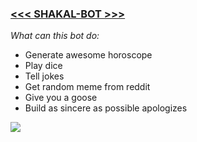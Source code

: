 ### [**<<< SHAKAL-BOT >>>**](https://t.me/mavmis_shakal_bot)

*What can this bot do:*
- Generate awesome horoscope
- Play dice
- Tell jokes
- Get random meme from reddit
- Give you a goose
- Build as sincere as possible apologizes

![](https://cdn4.telegram-cdn.org/file/FclyvChn6ec29oVDUCxD-HTCBi_4dVn553tNXq13MJbr9LcKukjt538Mc-Cx1zfbDM8iK7_Nw5YHqjQEXky0k1XqgWi31qlKDgLrEz2daLbhOIqg_oy5zgMQEUFEUZ7b6SNt_Q0lkoJf0JGJP1t9IbxfyewxqUwrnL7SKFS_l5zxw2d4_SXKXmpRa3oCI4TiuWWekR5sKxJxrSp7qXVm8tzbt2K3XV3RZefb2NBRAybnlwnwS_CeofTfnm7v2nffPV9taFKKd7mU7qVYacq0xE8W5fSrJE91tpic9LnGvMmVZCAWEneuEKQn4wnrgLYLVL80_oyJScxlvR2ll621kg.jpg)
